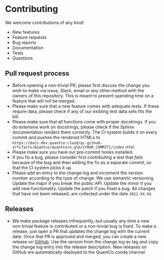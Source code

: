 # Contributing

We welcome contributions of any kind!

- New features
- Feature requests
- Bug reports
- Documentation
- Tests
- Questions

## Pull request process

- Before opening a non-trivial PR, please first discuss the change you wish to make via issue, Slack, email or any other method with the owners of this repository. This is meant to prevent spending time on a feature that will not be merged.
- Please make sure that a new feature comes with adequate tests. If these require data, please check if any of our existing test data sets fits the bill.
- Please make sure that all functions come with proper docstrings. If you do extensive work on docstrings, please check if the Sphinx documentation renders them correctly. The CI system builds it on every commit and pushes the rendered HTMLs to `https://docs.dev.quantco.cloud/qc-github-artifacts/Quantco/quantcore.glm/{YOUR_COMMIT}/index.html`
- Please make sure you have our pre-commit hooks installed.
- If you fix a bug, please consider first contributing a test that _fails_ because of the bug and then adding the fix as a separate commit, so that the CI system picks it up.
- Please add an entry to the change log and increment the version number according to the type of change. We use semantic versioning. Update the major if you break the public API. Update the minor if you add new functionality. Update the patch if you fixed a bug. All changes that have not been released, are collected under the date `2021-XX-XX`.

## Releases

- We make package releases infrequently, but usually any time a new non-trivial feature is contributed or a non-trivial bug is fixed. To make a release, just open a PR that updates the change log with the current date. Once that PR is approved and merged, you can create a new release on [GitHub](https://github.com/Quantco/quantcore.glm/releases/new). Use the version from the change log as tag and copy the change log entry into the release description. New releases on GitHub are automatically deployed to the QuantCo conda channel.
